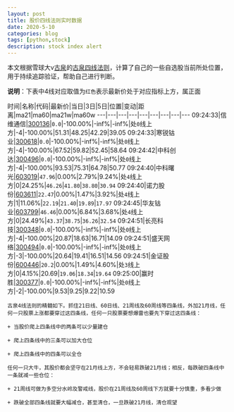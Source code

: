 ```yaml
---
layout: post
title: 股价四线法则实时数据
date: 2020-5-10
categories: blog
tags: [python,stock]
description: stock index alert
---
```



本文根据雪球大v[古泉](https://xueqiu.com/u/7148646888)的[古泉四线法则](https://xueqiu.com/7148646888/130498192)，计算了自己的一些自选股当前所处位置，用于持续追踪验证，帮助自己进行判断。

**说明**：下表中4线对应取值为`红色`表示最新价处于对应指标上方，属正面

时间|名称|代码|最新价|当日|3日|5日|位置|变动|距离|ma21|ma60|ma21w|ma60w
---|---|---|---|---|---|---|---|---
09:24:33|信维通信|[300136](https://xueqiu.com/S/SZ300136)|`0.0`|-100.00%|-inf%|-inf%|处`0`线上方|-4|-100.00%|51.31|48.25|42.29|39.05
09:24:33|寒锐钴业|[300618](https://xueqiu.com/S/SZ300618)|`0.0`|-100.00%|-inf%|-inf%|处`0`线上方|-4|-100.00%|67.52|59.82|52.45|58.64
09:24:42|中科创达|[300496](https://xueqiu.com/S/SZ300496)|`0.0`|-100.00%|-inf%|-inf%|处`0`线上方|-4|-100.00%|93.53|75.31|64.78|50.77
09:24:40|中科曙光|[603019](https://xueqiu.com/S/SH603019)|`47.96`|0.00%|2.79%|9.24%|处`4`线上方|0|24.25%|`46.26`|`41.80`|`38.80`|`30.94`
09:24:40|诺力股份|[603611](https://xueqiu.com/S/SH603611)|`22.47`|0.00%|1.47%|3.92%|处`4`线上方|1|11.06%|`22.19`|`21.40`|`19.89`|`17.97`
09:24:45|华友钴业|[603799](https://xueqiu.com/S/SH603799)|`46.46`|0.00%|6.84%|3.68%|处`4`线上方|0|24.49%|`43.37`|`38.75`|`36.26`|`32.54`
09:24:51|长亮科技|[300348](https://xueqiu.com/S/SZ300348)|`0.0`|-100.00%|-inf%|-inf%|处`0`线上方|-4|-100.00%|20.87|18.63|16.71|14.09
09:24:51|盛天网络|[300494](https://xueqiu.com/S/SZ300494)|`0.0`|-100.00%|-inf%|-inf%|处`0`线上方|-3|-100.00%|20.64|19.41|16.51|14.56
09:24:51|金证股份|[600446](https://xueqiu.com/S/SH600446)|`20.2`|0.00%|1.49%|4.60%|处`3`线上方|0|4.15%|20.69|`19.06`|`18.34`|`19.64`
09:25:00|赢时胜|[300377](https://xueqiu.com/S/SZ300377)|`0.0`|-100.00%|-inf%|-inf%|处`0`线上方|-2|-100.00%|9.53|9.25|9.22|10.59

```
古泉4线法则的精髓如下。抓住21日线、60日线、21周线及60周线等四条线，外加21月线，任何一只股票上涨都要穿过这四条线，任何一只股票要想爆雷也要先下穿过这四条线：

+ 当股价爬上四条线中的两条可以少量建仓

+ 爬上四条线中的三条可以加大仓位

+ 爬上四条线中的四条可以全仓

任何一只大牛，其股价都会坚守在21月线上方，不会轻易跌破21月线；相反，每跌破四条线中一条就减一些仓位：

+ 21周线可做为多空分水岭及警戒线，股价在21周线及60周线下方就要十分慎重，多看少做

+ 跌破全部四条线就要大幅减仓，甚至清仓，一旦跌破21月线，清仓观望
```